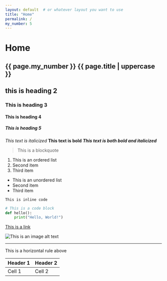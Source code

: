 ```yaml
---
layout: default  # or whatever layout you want to use
title: "Home"
permalink: /
my_number: 5
---
```


# Home
## {{ page.my_number }} {{ page.title | uppercase }}

## this is heading 2

### This is heading 3
#### This is heading 4
##### This is heading 5

*This text is italicized*
**This text is bold**
***This text is both bold and italicized***

> This is a blockquote

1. This is an ordered list
2. Second item
3. Third item

- This is an unordered list
- Second item
- Third item

`This is inline code`

```python
# This is a code block
def hello():
    print("Hello, World!")
```

[This is a link](https://example.com)

![This is an image alt text](image.jpg)

---
This is a horizontal rule above

| Header 1 | Header 2 |
|----------|----------|
| Cell 1   | Cell 2   |